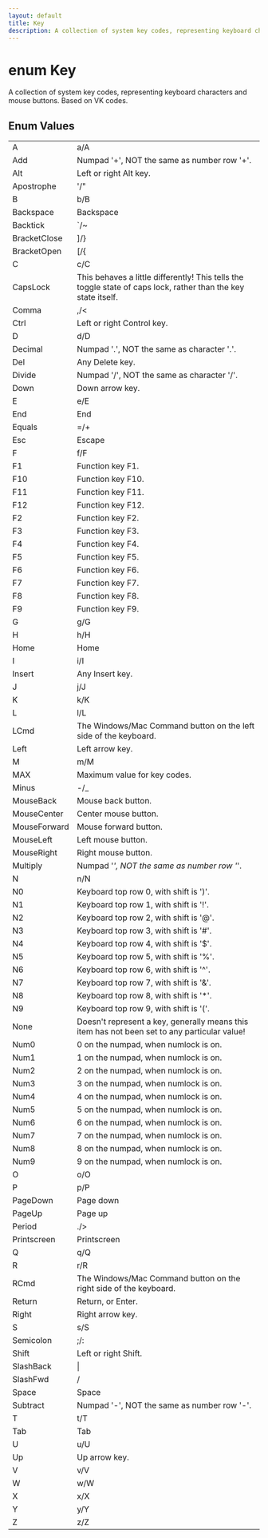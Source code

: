 ```yaml
---
layout: default
title: Key
description: A collection of system key codes, representing keyboard characters and mouse buttons. Based on VK codes.
---
```

# enum Key

A collection of system key codes, representing keyboard
characters and mouse buttons. Based on VK codes.

## Enum Values

|  |  |
|--|--|
|A|a/A|
|Add|Numpad '+', NOT the same as number row '+'.|
|Alt|Left or right Alt key.|
|Apostrophe|'/"|
|B|b/B|
|Backspace|Backspace|
|Backtick|`/~|
|BracketClose|]/}|
|BracketOpen|[/{|
|C|c/C|
|CapsLock|This behaves a little differently! This tells the toggle state of caps lock, rather than the key state itself.|
|Comma|,/<|
|Ctrl|Left or right Control key.|
|D|d/D|
|Decimal|Numpad '.', NOT the same as character '.'.|
|Del|Any Delete key.|
|Divide|Numpad '/', NOT the same as character '/'.|
|Down|Down arrow key.|
|E|e/E|
|End|End|
|Equals|=/+|
|Esc|Escape|
|F|f/F|
|F1|Function key F1.|
|F10|Function key F10.|
|F11|Function key F11.|
|F12|Function key F12.|
|F2|Function key F2.|
|F3|Function key F3.|
|F4|Function key F4.|
|F5|Function key F5.|
|F6|Function key F6.|
|F7|Function key F7.|
|F8|Function key F8.|
|F9|Function key F9.|
|G|g/G|
|H|h/H|
|Home|Home|
|I|i/I|
|Insert|Any Insert key.|
|J|j/J|
|K|k/K|
|L|l/L|
|LCmd|The Windows/Mac Command button on the left side of the keyboard.|
|Left|Left arrow key.|
|M|m/M|
|MAX|Maximum value for key codes.|
|Minus|-/_|
|MouseBack|Mouse back button.|
|MouseCenter|Center mouse button.|
|MouseForward|Mouse forward button.|
|MouseLeft|Left mouse button.|
|MouseRight|Right mouse button.|
|Multiply|Numpad '*', NOT the same as number row '*'.|
|N|n/N|
|N0|Keyboard top row 0, with shift is ')'.|
|N1|Keyboard top row 1, with shift is '!'.|
|N2|Keyboard top row 2, with shift is '@'.|
|N3|Keyboard top row 3, with shift is '#'.|
|N4|Keyboard top row 4, with shift is '$'.|
|N5|Keyboard top row 5, with shift is '%'.|
|N6|Keyboard top row 6, with shift is '^'.|
|N7|Keyboard top row 7, with shift is '&'.|
|N8|Keyboard top row 8, with shift is '*'.|
|N9|Keyboard top row 9, with shift is '('.|
|None|Doesn't represent a key, generally means this item has not been set to any particular value!|
|Num0|0 on the numpad, when numlock is on.|
|Num1|1 on the numpad, when numlock is on.|
|Num2|2 on the numpad, when numlock is on.|
|Num3|3 on the numpad, when numlock is on.|
|Num4|4 on the numpad, when numlock is on.|
|Num5|5 on the numpad, when numlock is on.|
|Num6|6 on the numpad, when numlock is on.|
|Num7|7 on the numpad, when numlock is on.|
|Num8|8 on the numpad, when numlock is on.|
|Num9|9 on the numpad, when numlock is on.|
|O|o/O|
|P|p/P|
|PageDown|Page down|
|PageUp|Page up|
|Period|./>|
|Printscreen|Printscreen|
|Q|q/Q|
|R|r/R|
|RCmd|The Windows/Mac Command button on the right side of the keyboard.|
|Return|Return, or Enter.|
|Right|Right arrow key.|
|S|s/S|
|Semicolon|;/:|
|Shift|Left or right Shift.|
|SlashBack|\|
|SlashFwd|/|
|Space|Space|
|Subtract|Numpad '-', NOT the same as number row '-'.|
|T|t/T|
|Tab|Tab|
|U|u/U|
|Up|Up arrow key.|
|V|v/V|
|W|w/W|
|X|x/X|
|Y|y/Y|
|Z|z/Z|
